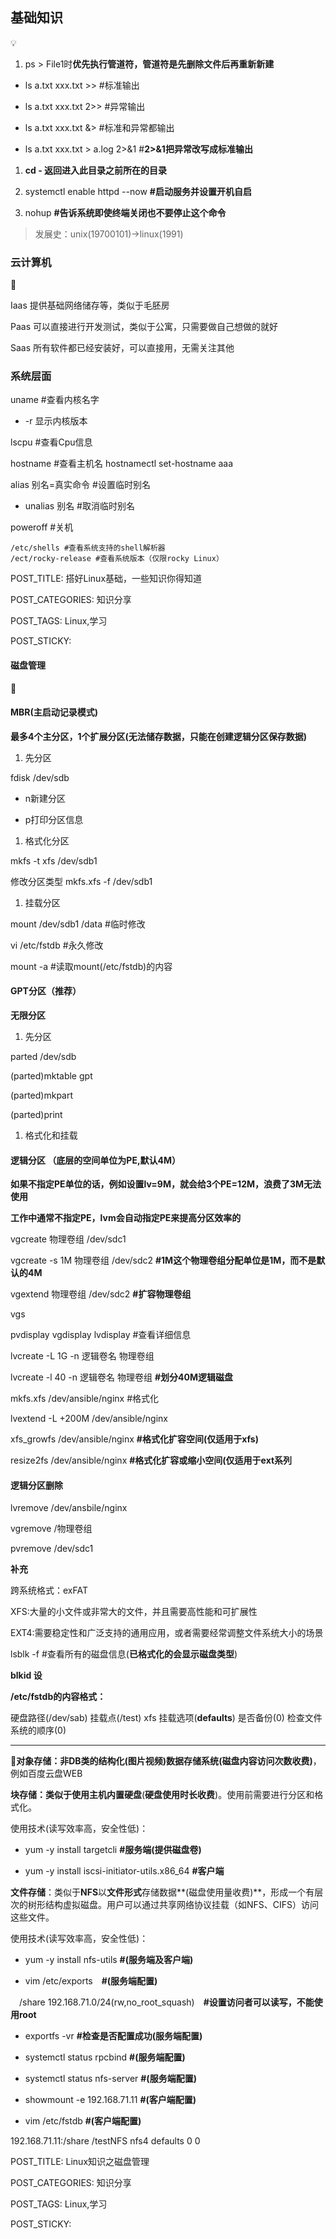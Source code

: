 
## 基础知识

💡

1.  ps > File1时**优先执行管道符，管道符是先删除文件后再重新新建**

-   ls a.txt xxx.txt >> #标准输出

-   ls a.txt xxx.txt 2>> #异常输出

-   ls a.txt xxx.txt &> #标准和异常都输出

-   ls a.txt xxx.txt > a.log 2>&1 #**2>&1把异常改写成标准输出**

1.  **cd - 返回进入此目录之前所在的目录**

1.  systemctl enable httpd --now **#启动服务并设置开机自启**

1.  nohup **#告诉系统即使终端关闭也不要停止这个命令**

> 发展史：unix(19700101)->linux(1991)

### 云计算机

👋

Iaas 提供基础网络储存等，类似于毛胚房

Paas 可以直接进行开发测试，类似于公寓，只需要做自己想做的就好

Saas 所有软件都已经安装好，可以直接用，无需关注其他

### 系统层面

uname #查看内核名字

-   -r 显示内核版本

lscpu #查看Cpu信息

hostname #查看主机名 hostnamectl set-hostname aaa

alias 别名=真实命令 #设置临时别名

-   unalias 别名 #取消临时别名

poweroff #关机

```
/etc/shells #查看系统支持的shell解析器
/ect/rocky-release #查看系统版本（仅限rocky Linux）
```

POST_TITLE: 搭好Linux基础，一些知识你得知道

POST_CATEGORIES: 知识分享

POST_TAGS: Linux,学习

POST_STICKY:

#### 磁盘管理

👋

#### **MBR(主启动记录模式)**

**最多4个主分区，1个扩展分区(无法储存数据，只能在创建逻辑分区保存数据)**

1.  先分区

fdisk /dev/sdb

-   n新建分区

-   p打印分区信息

1.  格式化分区

mkfs -t xfs /dev/sdb1

修改分区类型 mkfs.xfs -f /dev/sdb1

1.  挂载分区

mount /dev/sdb1 /data #临时修改

vi /etc/fstdb #永久修改

mount -a #读取mount(/etc/fstdb)的内容

#### **GPT分区（推荐）**

**无限分区**

1.  先分区

parted /dev/sdb

(parted)mktable gpt

(parted)mkpart

(parted)print

1.  格式化和挂载

#### 逻辑分区 （底层的空间单位为PE,默认4M）

**如果不指定PE单位的话，例如设置lv=9M，就会给3个PE=12M，浪费了3M无法使用**

**工作中通常不指定PE，lvm会自动指定PE来提高分区效率的**

vgcreate 物理卷组 /dev/sdc1

vgcreate -s 1M 物理卷组 /dev/sdc2 **#1M这个物理卷组分配单位是1M，而不是默认的4M**

vgextend 物理卷组 /dev/sdc2 **#扩容物理卷组**

vgs

pvdisplay vgdisplay lvdisplay #查看详细信息

lvcreate -L 1G -n 逻辑卷名 物理卷组

lvcreate -l 40 -n 逻辑卷名 物理卷组 **#划分40M逻辑磁盘**

mkfs.xfs /dev/ansible/nginx #格式化

lvextend -L +200M /dev/ansible/nginx

xfs_growfs /dev/ansible/nginx **#格式化扩容空间(仅适用于xfs)**

resize2fs /dev/ansible/nginx **#格式化****扩容或缩小****空间(仅适用于ext系列**

#### 逻辑分区删除

lvremove /dev/ansbile/nginx

vgremove /物理卷组

pvremove /dev/sdc1

**补充**

跨系统格式：exFAT

XFS:大量的小文件或非常大的文件，并且需要高性能和可扩展性

EXT4:需要稳定性和广泛支持的通用应用，或者需要经常调整文件系统大小的场景

lsblk -f #查看所有的磁盘信息(**已格式化的会显示磁盘类型**)

**blkid 设**

**/etc/fstdb的内容格式：**

硬盘路径(/dev/sab) 挂载点(/test) xfs 挂载选项(**defaults**) 是否备份(0) 检查文件系统的顺序(0)

----------

📌**对象存储：**非DB类的结构化(图片视频)数据存储系统**(磁盘内容访问次数收费)**，例如百度云盘WEB

**块存储：**类似于使用主机内置**硬盘**(**硬盘使用时长收费**)。使用前需要进行分区和格式化。

使用技术(读写效率高，安全性低)：

-   yum -y install targetcli **#服务端(提供磁盘卷)**

-   yum -y install iscsi-initiator-utils.x86_64 **#客户端**

**文件存储**：类似于**NFS**以**文件形式**存储数据**(磁盘使用量收费)**，形成一个有层次的树形结构虚拟磁盘。用户可以通过共享网络协议挂载（如NFS、CIFS）访问这些文件。

使用技术(读写效率高，安全性低)：

-   yum -y install nfs-utils **#(服务端及客户端)**

-   vim /etc/exports　**#(服务端配置)**

　/share 192.168.71.0/24(rw,no_root_squash)　**#设置访问者可以读写，不能使用root**

-   exportfs -vr **#检查是否配置成功(服务端配置)**

-   systemctl status rpcbind **#(服务端配置)**

-   systemctl status nfs-server **#(服务端配置)**

-   showmount -e 192.168.71.11 **#(客户端配置)**

-   vim /etc/fstdb **#(客户端配置)**

192.168.71.11:/share /testNFS nfs4 defaults 0 0

POST_TITLE: Linux知识之磁盘管理

POST_CATEGORIES: 知识分享

POST_TAGS: Linux,学习

POST_STICKY:
<!--stackedit_data:
eyJoaXN0b3J5IjpbMTI3NTIzMjM1XX0=
-->